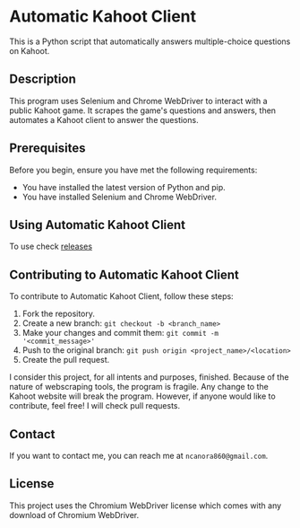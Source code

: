 # Automatic Kahoot Client

This is a Python script that automatically answers multiple-choice questions on Kahoot.

## Description

This program uses Selenium and Chrome WebDriver to interact with a public Kahoot game. It scrapes the game's questions and answers, then automates a Kahoot client to answer the questions.

## Prerequisites

Before you begin, ensure you have met the following requirements:

* You have installed the latest version of Python and pip.
* You have installed Selenium and Chrome WebDriver.

## Using Automatic Kahoot Client

To use check [releases](https://github.com/ncanora/Kahoot-Automation-Script/releases)

## Contributing to Automatic Kahoot Client

To contribute to Automatic Kahoot Client, follow these steps:

1. Fork the repository.
2. Create a new branch: `git checkout -b <branch_name>`
3. Make your changes and commit them: `git commit -m '<commit_message>'`
4. Push to the original branch: `git push origin <project_name>/<location>`
5. Create the pull request.

I consider this project, for all intents and purposes, finished. Because of the nature of webscraping tools, the program is fragile. Any change to the Kahoot website will break the program. However, if anyone would like to contribute, feel free! I will check pull requests.

## Contact

If you want to contact me, you can reach me at `ncanora860@gmail.com`.

## License

This project uses the Chromium WebDriver license which comes with any download of Chromium WebDriver.
